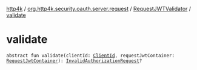 [http4k](../../index.md) / [org.http4k.security.oauth.server.request](../index.md) / [RequestJWTValidator](index.md) / [validate](./validate.md)

# validate

`abstract fun validate(clientId: `[`ClientId`](../../org.http4k.security.oauth.server/-client-id/index.md)`, requestJwtContainer: `[`RequestJwtContainer`](../../org.http4k.security.openid/-request-jwt-container/index.md)`): `[`InvalidAuthorizationRequest`](../../org.http4k.security.oauth.server/-invalid-authorization-request/index.md)`?`